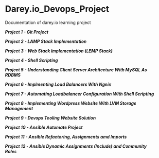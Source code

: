 # Darey.io_Devops_Project
Documentation of darey.io learning project 

***Project 1 - Git Project***

***Project 2 - LAMP Stack Implementation***

***Project 3 - Web Stack Implementation (LEMP Stack)***

***Project 4 - Shell Scripting***

***Project 5 - Understanding Client Server Architecture With MySQL As RDBMS***

***Project 6 - Implmenting Load Balancers With Ngnix***

***Project 7 - Automating Loadbalancer Configuration With Shell Scripting***

***Project 8 - Implementing Wordpress Website With LVM Storage Management***

***Project 9 - Devops Tooling Website Solution***

***Project 10 - Ansible Automate Project***

***Project 11 - Ansible Refactoring, Assignments amd Imports***

***Project 12 - Ansible Dynamic Assignments (Include) and Community Roles***
